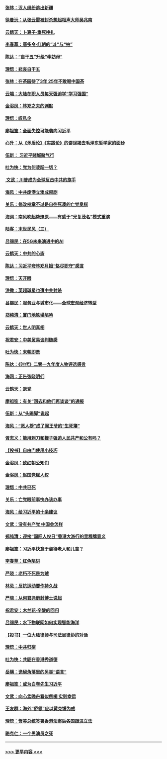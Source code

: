#### [张林：汉人纷纷逃出新疆](../pages/nsc993/n11743530.md?t=12251801) 
#### [徐曼沅：从张云雷被封杀想起相声大师吴兆南](../pages/nsc993/n11741816.md?t=12251801) 
#### [云鹤天：卜算子‧垂死挣扎](../pages/nsc993/n11739956.md?t=12251801) 
#### [李春草：唐多令‧红朝的“斗”与“拍”](../pages/nsc993/n11739830.md?t=12251801) 
#### [陈达：“自干五”升级“牵妨母”](../pages/nsc993/n11739724.md?t=12251801) 
#### [理悟：悲哀自干五](../pages/nsc993/n11739547.md?t=12251801) 
#### [张林：在茶园待了3年 25年不敢喝中国茶](../pages/nsc993/n11739240.md?t=12251801) 
#### [云端：大陆在职人员每天强迫学“学习强国”](../pages/nsc993/n11738735.md?t=12251801) 
#### [金浴凤：林郑之夫的渊默](../pages/nsc993/n11737735.md?t=12251801) 
#### [理悟：叹私企](../pages/nsc993/n11737715.md?t=12251801) 
#### [廖祖笙：全面失控可能袭向习近平](../pages/nsc993/n11737704.md?t=12251801) 
#### [心升：从《矛盾论》《实践论》的谬误揭去毛泽东哲学家的面纱](../pages/nsc993/n11736962.md?t=12251801) 
#### [伍新： 习近平赌城赌气行](../pages/nsc993/n11736929.md?t=12251801) 
#### [吐为快：党为何凌蹈一切？](../pages/nsc993/n11736915.md?t=12251801) 
#### [ 文武：川普成为全球反击中共的旗手](../pages/nsc993/n11736882.md?t=12251801) 
#### [海风：中共废港立澳成闹剧](../pages/nsc993/n11735857.md?t=12251801) 
#### [关乐：修改校章不过是自往死凑的亡党臭棋](../pages/nsc993/n11735097.md?t=12251801) 
#### [海网：南风吹起势燎原——有感于“光复茂名”模式重演](../pages/nsc993/n11732308.md?t=12251801) 
#### [陆客：末世民风（三）](../pages/nsc993/n11732211.md?t=12251801) 
#### [吕锡民：在5G未来演进中的AI](../pages/nsc993/n11730010.md?t=12251801) 
#### [云鹤天：中共的心态](../pages/nsc993/n11729906.md?t=12251801) 
#### [陈达：习近平夸林郑月娥“恪尽职守”感言](../pages/nsc993/n11729881.md?t=12251801) 
#### [理悟：天开眼](../pages/nsc993/n11729699.md?t=12251801) 
#### [洪微：英超球星也遭中共封杀](../pages/nsc993/n11727243.md?t=12251801) 
#### [吕锡民：服务业与城市化——全球宏观经济转型](../pages/nsc993/n11725845.md?t=12251801) 
#### [郑纯清：厦门地铁塌陷吟](../pages/nsc993/n11725813.md?t=12251801) 
#### [云鹤天：世人明真相](../pages/nsc993/n11725621.md?t=12251801) 
#### [祝君安：中美贸易谈判随感](../pages/nsc993/n11725609.md?t=12251801) 
#### [吐为快：末朝即景](../pages/nsc993/n11723365.md?t=12251801) 
#### [陈达：《时代》二零一九年度人物评选感言](../pages/nsc993/n11723337.md?t=12251801) 
#### [海网：正告张晓明们](../pages/nsc993/n11723228.md?t=12251801) 
#### [云鹤天：退党](../pages/nsc993/n11723056.md?t=12251801) 
#### [廖祖笙：有关“回去和他们再谈谈”的通报](../pages/nsc993/n11722442.md?t=12251801) 
#### [伍新：从“头踢脚”说起](../pages/nsc993/n11722429.md?t=12251801) 
#### [海风：“恶人榜”成了阎王爷的“生死簿”](../pages/nsc993/n11722272.md?t=12251801) 
#### [胥志义：能用剌刀和鞭子强迫人民共产和公有吗？](../pages/nsc993/n11720569.md?t=12251801) 
#### [【投书】自由门使用小技巧](../pages/nsc993/n11720180.md?t=12251801) 
#### [金浴凤：致红朝公知们](../pages/nsc993/n11720563.md?t=12251801) 
#### [金浴凤：赵国党赋人权](../pages/nsc993/n11720533.md?t=12251801) 
#### [理悟：中共已死](../pages/nsc993/n11720233.md?t=12251801) 
#### [关乐：亡党眼前事快办该办事](../pages/nsc993/n11719160.md?t=12251801) 
#### [海风：给习近平的十条建议](../pages/nsc993/n11717616.md?t=12251801) 
#### [文武：没有共产党 中国会怎样](../pages/nsc993/n11717584.md?t=12251801) 
#### [郑纯清：迎接“国际人权日”香港大游行的里程牌意义](../pages/nsc993/n11717417.md?t=12251801) 
#### [廖祖笙：习近平快意于虐待老人和儿童？](../pages/nsc993/n11715313.md?t=12251801) 
#### [李春草：红色陷阱](../pages/nsc993/n11715029.md?t=12251801) 
#### [严晓：老朽不死是为贼](../pages/nsc993/n11712910.md?t=12251801) 
#### [林忌：反抗运动要作持久战](../pages/nsc993/n11712623.md?t=12251801) 
#### [严晓：从何君尧册封博士说起](../pages/nsc993/n11712465.md?t=12251801) 
#### [祝君安：木兰花·辛酸的回归](../pages/nsc993/n11712381.md?t=12251801) 
#### [吕锡民：水下物联网如何实现智能海洋](../pages/nsc993/n11711158.md?t=12251801) 
#### [【投书】一位大陆律师与司法局律协的对话](../pages/nsc993/n11709675.md?t=12251801) 
#### [理悟：中共归宿](../pages/nsc993/n11710059.md?t=12251801) 
#### [吐为快：共匪在香港秀道德](../pages/nsc993/n11709979.md?t=12251801) 
#### [岳横：诡秘角落里的另类“语言”](../pages/nsc993/n11709792.md?t=12251801) 
#### [廖祖笙：或为白卷先生习近平](../pages/nsc993/n11708330.md?t=12251801) 
#### [文武：向心孟晚舟看似倒楣 实则幸运](../pages/nsc993/n11708236.md?t=12251801) 
#### [王友群：海外“侨领”应以黄克锵为戒](../pages/nsc993/n11706176.md?t=12251801) 
#### [理悟：贺美总统签署香港法案后各国跟进立法](../pages/nsc993/n11706853.md?t=12251801) 
#### [骆克仁：一个男演员之死](../pages/nsc993/n11706677.md?t=12251801) 

----
#### [ >>> 更早内容 <<< ](../indexes/nsc993-earlier.md)
